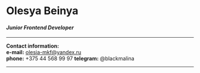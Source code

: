 # __Olesya Beinya__

#### _Junior Frontend Developer_
---
__Contact information:__  
 __e-mail:__ olesia-mkf@yandex.ru  
 __phone:__ +375 44 568 99 97
 __telegram:__ @blackmalina
***